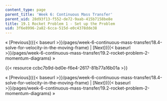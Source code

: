 ```yaml
---
content_type: page
parent_title: 'Week 6: Continuous Mass Transfer'
parent_uid: 28d93f13-f552-de72-9aab-415b7158be8e
title: 19.1 Rocket Problem 1 - Set up the Problem
uid: 3f6e8996-2a82-6cca-515d-e0c4378dde38
---
```


« [Previous]({{< baseurl >}}/pages/week-6-continuous-mass-transfer/18.4-solve-for-velocity-in-the-moving-frame) | [Next]({{< baseurl >}}/pages/week-6-continuous-mass-transfer/19.2-rocket-problem-2-momentum-diagrams) »

{{< resource ccbc7b9d-bd0e-f6e4-2617-81b77a16b01a >}}

« [Previous]({{< baseurl >}}/pages/week-6-continuous-mass-transfer/18.4-solve-for-velocity-in-the-moving-frame) | [Next]({{< baseurl >}}/pages/week-6-continuous-mass-transfer/19.2-rocket-problem-2-momentum-diagrams) »